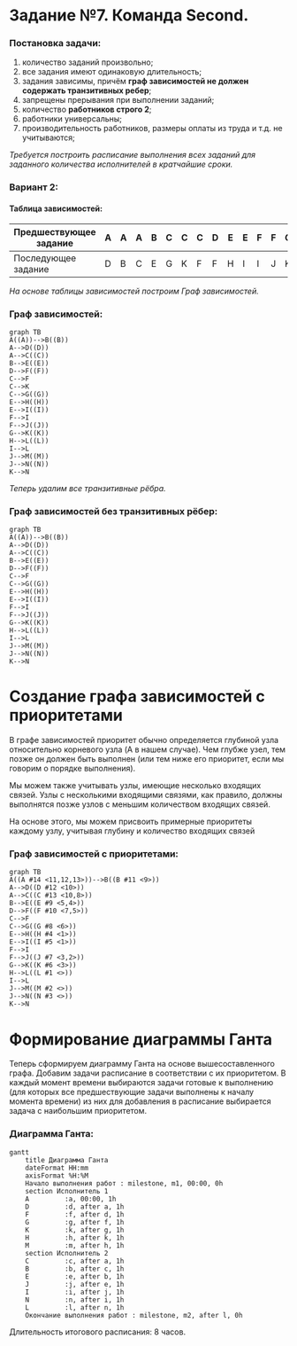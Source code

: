 # Задание №7. Команда Second.
 ### Постановка задачи:
1. количество заданий произвольно;
2. все задания имеют одинаковую длительность;
3. задания зависимы, причём **граф зависимостей не должен содержать транзитивных ребер**;
4. запрещены прерывания при выполнении заданий;
5. количество **работников строго 2**;
6. работники универсальны;
7. производительность работников, размеры оплаты из труда и т.д. не учитываются;

*Требуется построить расписание выполнения всех заданий для заданного 
количества исполнителей в кратчайшие сроки.*

### Вариант 2:
#### Таблица зависимостей:

| Предшествующее задание | A | A | A | B | C | C | C | D | E | E | F | F | G | H | I | J | J | K |
|------------------------|---|---|---|---|---|---|---|---|---|---|---|---|---|---|---|---|---|---|
| Последующее задание    | D | B | C | E | G | K | F | F | H | I | I | J | K | L | L | M | N | N |

*На основе таблицы зависимостей построим Граф зависимостей.*

### Граф зависимостей:
```mermaid
graph TB
A((A))-->B((B))
A-->D((D))
A-->C((C))
B-->E((E))
D-->F((F))
C-->F
C-->K
C-->G((G))
E-->H((H))
E-->I((I))
F-->I
F-->J((J))
G-->K((K))
H-->L((L))
I-->L
J-->M((M))
J-->N((N))
K-->N
```

*Теперь удалим все транзитивные рёбра.*

### Граф зависимостей без транзитивных рёбер:
```mermaid
graph TB
A((A))-->B((B))
A-->D((D))
A-->C((C))
B-->E((E))
D-->F((F))
C-->F
C-->G((G))
E-->H((H))
E-->I((I))
F-->I
F-->J((J))
G-->K((K))
H-->L((L))
I-->L
J-->M((M))
J-->N((N))
K-->N
```

# Создание графа зависимостей с приоритетами
В графе зависимостей приоритет обычно определяется глубиной узла относительно корневого узла (A в нашем случае). Чем глубже узел, тем позже он должен быть выполнен (или тем ниже его приоритет, если мы говорим о порядке выполнения).

Мы можем также учитывать узлы, имеющие несколько входящих связей. Узлы с несколькими входящими связями, как правило, должны выполнятся позже узлов с меньшим количеством входящих связей.

На основе этого, мы можем присвоить примерные приоритеты каждому узлу, учитывая глубину и количество входящих связей

### Граф зависимостей с приоритетами:
```mermaid
graph TB
A((A #14 <11,12,13>))-->B((B #11 <9>))
A-->D((D #12 <10>))
A-->C((C #13 <10,8>))
B-->E((E #9 <5,4>))
D-->F((F #10 <7,5>))
C-->F
C-->G((G #8 <6>))
E-->H((H #4 <1>))
E-->I((I #5 <1>))
F-->I
F-->J((J #7 <3,2>))
G-->K((K #6 <3>))
H-->L((L #1 <>))
I-->L
J-->M((M #2 <>))
J-->N((N #3 <>))
K-->N
```
# Формирование диаграммы Ганта
Теперь сформируем диаграмму Ганта на основе вышесоставленного графа. Добавим задачи расписание в соответствии с их приоритетом. В каждый момент времени выбираются задачи готовые к выполнению (для которых все предшествующие задачи выполнены к началу момента времени) из них для добавления в расписание выбирается задача с наибольшим приоритетом.

### Диаграмма Ганта:

```mermaid
gantt
    title Диаграмма Ганта
    dateFormat HH:mm    
    axisFormat %H:%M
    Начало выполнения работ : milestone, m1, 00:00, 0h
    section Исполнитель 1
    A         :a, 00:00, 1h
    D         :d, after a, 1h    
    F         :f, after d, 1h    
    G         :g, after f, 1h
    K         :k, after g, 1h
    H         :h, after k, 1h
    M         :m, after h, 1h
    section Исполнитель 2
    C         :c, after a, 1h
    B         :b, after c, 1h
    E         :e, after b, 1h
    J         :j, after e, 1h
    I         :i, after j, 1h
    N         :n, after i, 1h
    L         :l, after n, 1h
    Окончание выполнения работ : milestone, m2, after l, 0h
```

Длительность итогового расписания: 8 часов.